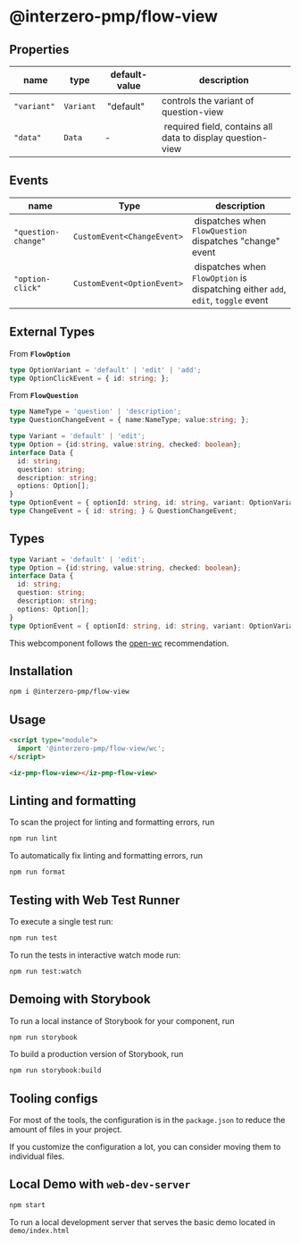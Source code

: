 # @interzero-pmp/flow-view

## Properties 
| name | type | default-value | description |
|------|------|---------------|-------------|
| `"variant"` | `Variant` | "default" | controls the variant of question-view |
| `"data"` | `Data` | - | required field, contains all data to display question-view |

## Events 
| name | Type | description |
|-------|------|-------------|
| `"question-change"` | `CustomEvent<ChangeEvent>` | dispatches when `FlowQuestion` dispatches "change" event |
| `"option-click"` | `CustomEvent<OptionEvent>` | dispatches when `FlowOption` is dispatching either `add`, `edit`, `toggle` event |


## External Types 
From **`FlowOption`**
```typescript
type OptionVariant = 'default' | 'edit' | 'add';
type OptionClickEvent = { id: string; };
```
From **`FlowQuestion`**
```typescript
type NameType = 'question' | 'description';
type QuestionChangeEvent = { name:NameType; value:string; };
```

```typescript
type Variant = 'default' | 'edit';
type Option = {id:string, value:string, checked: boolean};
interface Data {
  id: string;
  question: string;
  description: string;
  options: Option[];
}
type OptionEvent = { optionId: string, id: string, variant: OptionVariant };
type ChangeEvent = { id: string; } & QuestionChangeEvent;
```

## Types 
```typescript
type Variant = 'default' | 'edit';
type Option = {id:string, value:string, checked: boolean};
interface Data {
  id: string;
  question: string;
  description: string;
  options: Option[];
}
type OptionEvent = { optionId: string, id: string, variant: OptionVariant };
```

This webcomponent follows the [open-wc](https://github.com/open-wc/open-wc) recommendation.

## Installation

```bash
npm i @interzero-pmp/flow-view
```

## Usage

```html
<script type="module">
  import '@interzero-pmp/flow-view/wc';
</script>

<iz-pmp-flow-view></iz-pmp-flow-view>
```

## Linting and formatting

To scan the project for linting and formatting errors, run

```bash
npm run lint
```

To automatically fix linting and formatting errors, run

```bash
npm run format
```

## Testing with Web Test Runner

To execute a single test run:

```bash
npm run test
```

To run the tests in interactive watch mode run:

```bash
npm run test:watch
```

## Demoing with Storybook

To run a local instance of Storybook for your component, run

```bash
npm run storybook
```

To build a production version of Storybook, run

```bash
npm run storybook:build
```


## Tooling configs

For most of the tools, the configuration is in the `package.json` to reduce the amount of files in your project.

If you customize the configuration a lot, you can consider moving them to individual files.

## Local Demo with `web-dev-server`

```bash
npm start
```

To run a local development server that serves the basic demo located in `demo/index.html`
